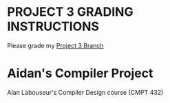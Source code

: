 PROJECT 3 GRADING INSTRUCTIONS
====================================
Please grade my [Project 3 Branch](https://github.com/AidanCarr1/Compiler/tree/Project-3)

# Aidan's Compiler Project
Alan Labouseur's Compiler Design course (CMPT 432)